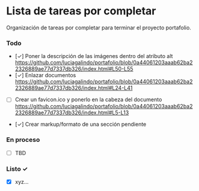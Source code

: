 # Lista de tareas por completar

Organización de tareas por completar para terminar el proyecto portafolio.

### Todo

- [✓] Poner la descripción de las imágenes dentro del atributo alt
      https://github.com/luciagalindo/portafolio/blob/0a44061203aaab62ba22326889ae77d7337db326/index.html#L50-L55
- [✓] Enlazar documentos
      https://github.com/luciagalindo/portafolio/blob/0a44061203aaab62ba22326889ae77d7337db326/index.html#L24-L41
- [ ] Crear un favicon.ico y ponerlo en la cabeza del documento
      https://github.com/luciagalindo/portafolio/blob/0a44061203aaab62ba22326889ae77d7337db326/index.html#L5-L13
- [✓] Crear markup/formato de una sección pendiente

### En proceso

- [ ] TBD

### Listo ✓

- [x] xyz...
